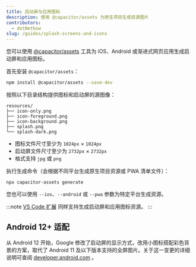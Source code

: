 ```yaml
---
title: 启动屏与应用图标
description: 使用 @capacitor/assets 为原生项目生成资源图片
contributors:
  - dotNetkow
slug: /guides/splash-screens-and-icons
---
```


您可以使用 [@capacitor/assets](https://github.com/ionic-team/capacitor-assets) 工具为 iOS、Android 或渐进式网页应用生成启动屏和应用图标。

首先安装 `@capacitor/assets`：

```bash
npm install @capacitor/assets --save-dev
```

按照以下目录结构提供图标和启动屏的源图像：
```
resources/
├── icon-only.png
├── icon-foreground.png
├── icon-background.png
├── splash.png
└── splash-dark.png
```
- 图标文件尺寸至少为 `1024px` × `1024px`
- 启动屏文件尺寸至少为 `2732px` × `2732px`
- 格式支持 `jpg` 或 `png`

执行生成命令（会根据不同平台生成原生项目资源或 PWA 清单文件）：
```shell
npx capacitor-assets generate
```

您也可以使用 `--ios`、`--android` 或 `--pwa` 参数为特定平台生成资源。

:::note
[VS Code 扩展](../vs-code-ext/0-getting-started.mdx) 同样支持生成启动屏和应用图标资源。
:::

## Android 12+ 适配
从 Android 12 开始，Google 修改了启动屏的显示方式，改用小图标搭配彩色背景的方案，取代了 Android 11 及以下版本支持的全屏图片。关于这一变更的详细说明可查阅 [developer.android.com](https://developer.android.com/develop/ui/views/launch/splash-screen) 。